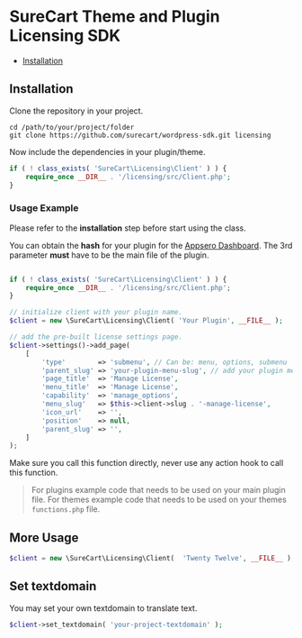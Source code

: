 # SureCart Theme and Plugin Licensing SDK

- [Installation](#installation)


## Installation

Clone the repository in your project.

```
cd /path/to/your/project/folder
git clone https://github.com/surecart/wordpress-sdk.git licensing
```

Now include the dependencies in your plugin/theme.

```php
if ( ! class_exists( 'SureCart\Licensing\Client' ) ) {
    require_once __DIR__ . '/licensing/src/Client.php';
}
```


### Usage Example

Please refer to the **installation** step before start using the class.

You can obtain the **hash** for your plugin for the [Appsero Dashboard](https://dashboard.appsero.com). The 3rd parameter **must** have to be the main file of the plugin.

```php

if ( ! class_exists( 'SureCart\Licensing\Client' ) ) {
    require_once __DIR__ . '/licensing/src/Client.php';
}

// initialize client with your plugin name.
$client = new \SureCart\Licensing\Client( 'Your Plugin', __FILE__ );

// add the pre-built license settings page.
$client->settings()->add_page( 
    [
        'type'        => 'submenu', // Can be: menu, options, submenu
        'parent_slug' => 'your-plugin-menu-slug', // add your plugin menu slug.
        'page_title'  => 'Manage License',
        'menu_title'  => 'Manage License',
        'capability'  => 'manage_options',
        'menu_slug'   => $this->client->slug . '-manage-license',
        'icon_url'    => '',
        'position'    => null,
        'parent_slug' => '',
    ] 
);
```

Make sure you call this function directly, never use any action hook to call this function.

> For plugins example code that needs to be used on your main plugin file.
> For themes example code that needs to be used on your themes `functions.php` file.

## More Usage

```php
$client = new \SureCart\Licensing\Client(  'Twenty Twelve', __FILE__ );
```

## Set textdomain

You may set your own textdomain to translate text.

```php
$client->set_textdomain( 'your-project-textdomain' );
```
